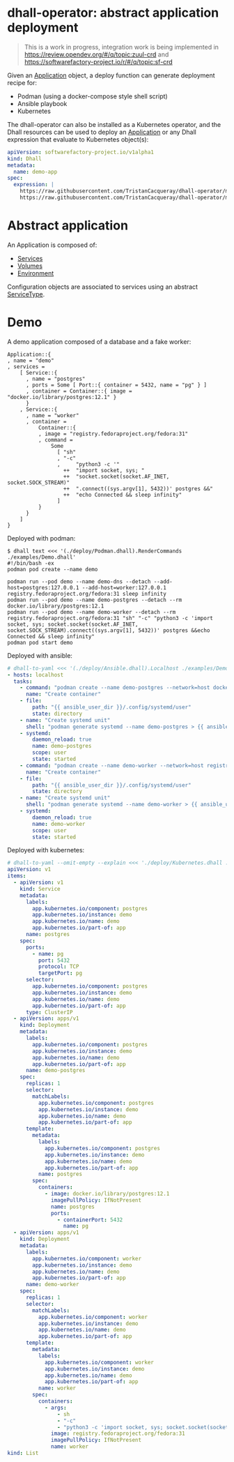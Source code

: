 # dhall-operator: abstract application deployment

> This is a work in progress, integration work is being implemented in
> https://review.opendev.org/#/q/topic:zuul-crd and
> https://softwarefactory-project.io/r/#/q/topic:sf-crd

Given an [Application](types/Application.dhall) object, a deploy function can generate deployment recipe for:

* Podman (using a docker-compose style shell script)
* Ansible playbook
* Kubernetes

The dhall-operator can also be installed as a Kubernetes operator, and the Dhall resources can be used to
deploy an [Application](types/Application.dhall) or any Dhall expression that evaluate to Kubernetes object(s):

```yaml
apiVersion: softwarefactory-project.io/v1alpha1
kind: Dhall
metadata:
  name: demo-app
spec:
  expression: |
    https://raw.githubusercontent.com/TristanCacqueray/dhall-operator/master/deploy/Kubernetes.dhall
    https://raw.githubusercontent.com/TristanCacqueray/dhall-operator/master/examples/Demo.dhall
```


# Abstract application

An Application is composed of:

* [Services](./types/Service.dhall)
* [Volumes](./types/Volume.dhall)
* [Environment](./types/Env.dhall)

Configuration objects are associated to services using an abstract [ServiceType](./types/ServiceType.dhall).


# Demo

A demo application composed of a database and a fake worker:

```dhall
Application::{
, name = "demo"
, services =
    [ Service::{
      , name = "postgres"
      , ports = Some [ Port::{ container = 5432, name = "pg" } ]
      , container = Container::{ image = "docker.io/library/postgres:12.1" }
      }
    , Service::{
      , name = "worker"
      , container =
          Container::{
          , image = "registry.fedoraproject.org/fedora:31"
          , command =
              Some
                [ "sh"
                , "-c"
                ,     "python3 -c '"
                  ++  "import socket, sys; "
                  ++  "socket.socket(socket.AF_INET, socket.SOCK_STREAM)"
                  ++  ".connect((sys.argv[1], 5432))' postgres &&"
                  ++  "echo Connected && sleep infinity"
                ]
          }
      }
    ]
}
```

Deployed with podman:

```console
$ dhall text <<< '(./deploy/Podman.dhall).RenderCommands ./examples/Demo.dhall'
#!/bin/bash -ex
podman pod create --name demo

podman run --pod demo --name demo-dns --detach --add-host=postgres:127.0.0.1 --add-host=worker:127.0.0.1 registry.fedoraproject.org/fedora:31 sleep infinity
podman run --pod demo --name demo-postgres --detach --rm docker.io/library/postgres:12.1
podman run --pod demo --name demo-worker --detach --rm registry.fedoraproject.org/fedora:31 "sh" "-c" "python3 -c 'import socket, sys; socket.socket(socket.AF_INET, socket.SOCK_STREAM).connect((sys.argv[1], 5432))' postgres &&echo Connected && sleep infinity"
podman pod start demo
```

Deployed with ansible:

```yaml
# dhall-to-yaml <<< '(./deploy/Ansible.dhall).Localhost ./examples/Demo.dhall'
- hosts: localhost
  tasks:
    - command: "podman create --name demo-postgres --network=host docker.io/library/postgres:12.1"
      name: "Create container"
    - file:
        path: "{{ ansible_user_dir }}/.config/systemd/user"
        state: directory
    - name: "Create systemd unit"
      shell: "podman generate systemd --name demo-postgres > {{ ansible_user_dir }}/.config/systemd/user/demo-postgres.service"
    - systemd:
        daemon_reload: true
        name: demo-postgres
        scope: user
        state: started
    - command: "podman create --name demo-worker --network=host registry.fedoraproject.org/fedora:31 \"sh\" \"-c\" \"python3 -c 'import socket, sys; socket.socket(socket.AF_INET, socket.SOCK_STREAM).connect((sys.argv[1], 5432))' postgres &&echo Connected && sleep infinity\""
      name: "Create container"
    - file:
        path: "{{ ansible_user_dir }}/.config/systemd/user"
        state: directory
    - name: "Create systemd unit"
      shell: "podman generate systemd --name demo-worker > {{ ansible_user_dir }}/.config/systemd/user/demo-worker.service"
    - systemd:
        daemon_reload: true
        name: demo-worker
        scope: user
        state: started
```

Deployed with kubernetes:

```yaml
# dhall-to-yaml --omit-empty --explain <<< './deploy/Kubernetes.dhall ./examples/Demo.dhall'
apiVersion: v1
items:
  - apiVersion: v1
    kind: Service
    metadata:
      labels:
        app.kubernetes.io/component: postgres
        app.kubernetes.io/instance: demo
        app.kubernetes.io/name: demo
        app.kubernetes.io/part-of: app
      name: postgres
    spec:
      ports:
        - name: pg
          port: 5432
          protocol: TCP
          targetPort: pg
      selector:
        app.kubernetes.io/component: postgres
        app.kubernetes.io/instance: demo
        app.kubernetes.io/name: demo
        app.kubernetes.io/part-of: app
      type: ClusterIP
  - apiVersion: apps/v1
    kind: Deployment
    metadata:
      labels:
        app.kubernetes.io/component: postgres
        app.kubernetes.io/instance: demo
        app.kubernetes.io/name: demo
        app.kubernetes.io/part-of: app
      name: demo-postgres
    spec:
      replicas: 1
      selector:
        matchLabels:
          app.kubernetes.io/component: postgres
          app.kubernetes.io/instance: demo
          app.kubernetes.io/name: demo
          app.kubernetes.io/part-of: app
      template:
        metadata:
          labels:
            app.kubernetes.io/component: postgres
            app.kubernetes.io/instance: demo
            app.kubernetes.io/name: demo
            app.kubernetes.io/part-of: app
          name: postgres
        spec:
          containers:
            - image: docker.io/library/postgres:12.1
              imagePullPolicy: IfNotPresent
              name: postgres
              ports:
                - containerPort: 5432
                  name: pg
  - apiVersion: apps/v1
    kind: Deployment
    metadata:
      labels:
        app.kubernetes.io/component: worker
        app.kubernetes.io/instance: demo
        app.kubernetes.io/name: demo
        app.kubernetes.io/part-of: app
      name: demo-worker
    spec:
      replicas: 1
      selector:
        matchLabels:
          app.kubernetes.io/component: worker
          app.kubernetes.io/instance: demo
          app.kubernetes.io/name: demo
          app.kubernetes.io/part-of: app
      template:
        metadata:
          labels:
            app.kubernetes.io/component: worker
            app.kubernetes.io/instance: demo
            app.kubernetes.io/name: demo
            app.kubernetes.io/part-of: app
          name: worker
        spec:
          containers:
            - args:
                - sh
                - "-c"
                - "python3 -c 'import socket, sys; socket.socket(socket.AF_INET, socket.SOCK_STREAM).connect((sys.argv[1], 5432))' postgres &&echo Connected && sleep infinity"
              image: registry.fedoraproject.org/fedora:31
              imagePullPolicy: IfNotPresent
              name: worker
kind: List
```
